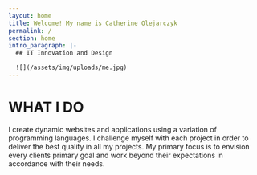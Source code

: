 ```yaml
---
layout: home
title: Welcome! My name is Catherine Olejarczyk
permalink: /
section: home
intro_paragraph: |-
  ## IT Innovation and Design

  ![](/assets/img/uploads/me.jpg)
---
```

# **WHAT I DO**

I create dynamic websites and applications using a variation of programming languages. I challenge myself with each project in order to deliver the best quality in all my projects. My primary focus is to envision every clients primary goal and work beyond their expectations in accordance with their needs.
